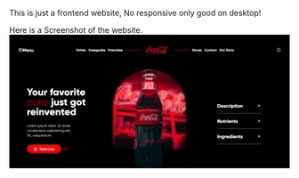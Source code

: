 This is just a frontend website, No responsive only good on desktop!

Here is a Screenshot of the website.
<img src="website_ss.PNG"/>

